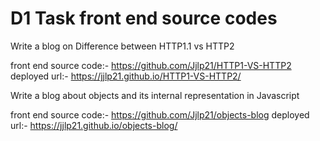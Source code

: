 # D1 Task front end source codes



Write a blog on Difference between HTTP1.1 vs HTTP2

front end source code:-
https://github.com/Jjlp21/HTTP1-VS-HTTP2
deployed url:-
https://jjlp21.github.io/HTTP1-VS-HTTP2/


Write a blog about objects and its internal representation in Javascript

front end source code:-
https://github.com/Jjlp21/objects-blog
deployed url:-
https://jjlp21.github.io/objects-blog/

